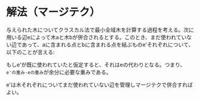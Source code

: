 # 解法（マージテク）

与えられた木についてクラスカル法で最小全域木を計算する過程を考える。次に用いる辺eによって木aと木bが併合されるとする。このとき、まだ使われていない辺であって、aに含まれる点とbに含まれる点を結ぶものe'それぞれについて、以下のことが言える:

もしe'が既に使われていたと仮定すると、それはeの代わりとなる。つまり、`e'の重み-eの重み`が余分に必要な重みである。

e'は木それぞれについてまだ使われていない辺を管理しマージテクで併合すればよい。

